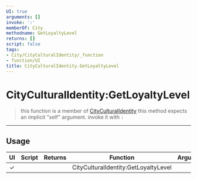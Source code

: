 ```yaml
---
UI: true
arguments: []
invoke: ':'
memberOf: City
methodname: GetLoyaltyLevel
returns: []
script: false
tags:
- City/CityCulturalIdentity/_function
- function/UI
title: CityCulturalIdentity.GetLoyaltyLevel
---
```

# CityCulturalIdentity:GetLoyaltyLevel
> this function is a member of [CityCulturalIdentity](civ-6/lua/CityCulturalIdentity.md)
> this method expects an implicit "self" argument. invoke it with `:`
-----
## Usage
|  UI | Script | Returns | Function | Arguments |
|:---:|:------:|-------:|:--------:|:---------|
|✓| ||CityCulturalIdentity:GetLoyaltyLevel||
